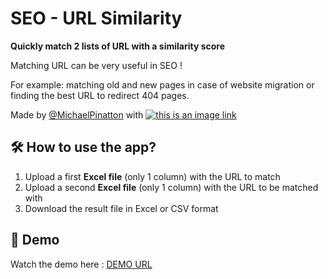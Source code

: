 # SEO - URL Similarity

**Quickly match 2 lists of URL with a similarity score**

Matching URL can be very useful in SEO !

For example: matching old and new pages in case of website migration or finding the best URL to redirect 404 pages.

Made by [@MichaelPinatton](https://twitter.com/michaelpinatton) with [![this is an image link](https://i.imgur.com/iIOA6kU.png)](https://www.streamlit.io/)

## 🛠️ How to use the app?

1. Upload a first **Excel file** (only 1 column) with the URL to match
2. Upload a second **Excel file** (only 1 column) with the URL to be matched with
3. Download the result file in Excel or CSV format

## 🎥 Demo

Watch the demo here : [DEMO URL](https://www.loom.com/share/f7c16e67ff6d44388c8d9aef111c9b2a)
